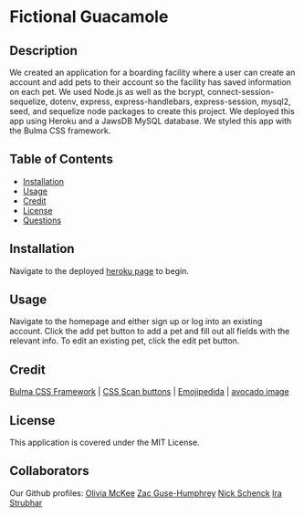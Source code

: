 # Fictional Guacamole

## Description

We created an application for a boarding facility where a user can create an account and add pets to their account so the facility has saved information on each pet. We used Node.js as well as the bcrypt, connect-session-sequelize, dotenv, express, express-handlebars, express-session, mysql2, seed, and sequelize node packages to create this project. We deployed this app using Heroku and a JawsDB MySQL database. We styled this app with the Bulma CSS framework. 

## Table of Contents

- [Installation](#installation)
- [Usage](#usage)
- [Credit](#credit)
- [License](#license)
- [Questions](#questions)

## Installation

Navigate to the deployed [heroku page](https://fictional-guacamole.herokuapp.com/) to begin.

## Usage

Navigate to the homepage and either sign up or log into an existing account. Click the add pet button to add a pet and fill out all fields with the relevant info. To edit an existing pet, click the edit pet button. 

## Credit

[Bulma CSS Framework](https://bulma.io/) | [CSS Scan buttons](https://getcssscan.com/css-buttons-examples) | [Emojipedida](https://emojipedia.org/) | [avocado image](https://www.tastingtable.com/842086/how-to-tell-if-your-avocado-has-gone-bad/)

## License

This application is covered under the MIT License.

## Collaborators

Our Github profiles: 
[Olivia McKee](https://github.com/oliviamckee)
[Zac Guse-Humphrey](https://github.com/zwhumphrey)
[Nick Schenck](https://github.com/NickSchenck)
[Ira Strubhar](https://github.com/TaylorStrubhar)

